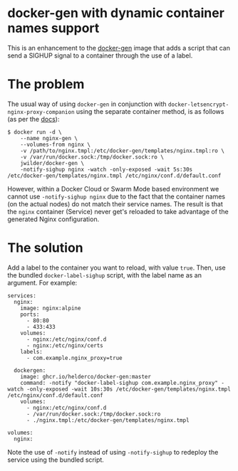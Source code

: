 # docker-gen with dynamic container names support

This is an enhancement to the [docker-gen](https://github.com/jwilder/docker-gen) image that adds a script that can send a SIGHUP signal to a container through the use of a label.

# The problem

The usual way of using `docker-gen` in conjunction with `docker-letsencrypt-nginx-proxy-companion` using the separate
container method, is as follows (as per the [docs](https://github.com/JrCs/docker-letsencrypt-nginx-proxy-companion#separate-containers-recommended-method)):

```
$ docker run -d \
    --name nginx-gen \
    --volumes-from nginx \
    -v /path/to/nginx.tmpl:/etc/docker-gen/templates/nginx.tmpl:ro \
    -v /var/run/docker.sock:/tmp/docker.sock:ro \
    jwilder/docker-gen \
    -notify-sighup nginx -watch -only-exposed -wait 5s:30s /etc/docker-gen/templates/nginx.tmpl /etc/nginx/conf.d/default.conf
```

However, within a Docker Cloud or Swarm Mode based environment we cannot use `-notify-sighup nginx` due to the fact that
the container names (on the actual nodes) do not match their service names.
The result is that the `nginx` container (Service) never get's reloaded to take advantage of the generated Nginx configuration.

# The solution

Add a label to the container you want to reload, with value `true`. Then, use the bundled `docker-label-sighup`
script, with the label name as an argument. For example:

```
services:
  nginx:
    image: nginx:alpine
    ports:
      - 80:80
      - 433:433
    volumes:
      - nginx:/etc/nginx/conf.d
      - nginx:/etc/nginx/certs
    labels:
      - com.example.nginx_proxy=true

  dockergen:
    image: ghcr.io/helderco/docker-gen:master
    command: -notify "docker-label-sighup com.example.nginx_proxy" -watch -only-exposed -wait 10s:30s /etc/docker-gen/templates/nginx.tmpl /etc/nginx/conf.d/default.conf
    volumes:
      - nginx:/etc/nginx/conf.d
      - /var/run/docker.sock:/tmp/docker.sock:ro
      - ./nginx.tmpl:/etc/docker-gen/templates/nginx.tmpl

volumes:
  nginx:
```

Note the use of `-notify` instead of using `-notify-sighup` to redeploy the service using the bundled script.
